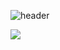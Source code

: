 ![header](https://capsule-render.vercel.app/api?type=Waving&color=000000&height=300&section=header&text=hackintoanetwork&fontColor=FFFFFF&fontAlignY=40&fontSize=70&animation=fadeIn)

<a href="https://hackintoanetwork.com">
<img src="https://img.shields.io/badge/Tistory-ffffff?style=flat-square&logo=tistory&logoColor=white&link=https://hackintoanetwork.com"/></a>
